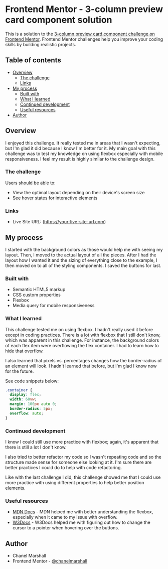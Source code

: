 # Frontend Mentor - 3-column preview card component solution

This is a solution to the [3-column preview card component challenge on Frontend Mentor](https://www.frontendmentor.io/challenges/3column-preview-card-component-pH92eAR2-). Frontend Mentor challenges help you improve your coding skills by building realistic projects.

## Table of contents

- [Overview](#overview)
  - [The challenge](#the-challenge)
  - [Links](#links)
- [My process](#my-process)
  - [Built with](#built-with)
  - [What I learned](#what-i-learned)
  - [Continued development](#continued-development)
  - [Useful resources](#useful-resources)
- [Author](#author)

## Overview

I enjoyed this challenge. It really tested me in areas that I wasn't expecting, but I'm glad it did because I know I'm better for it. My main goal with this challenge was to test my knowledge on using flexbox especially with mobile responsiveness. I feel my result is highly similar to the challenge design.

### The challenge

Users should be able to:

- View the optimal layout depending on their device's screen size
- See hover states for interactive elements

### Links

- Live Site URL: (https://your-live-site-url.com)

## My process

I started with the background colors as those would help me with seeing my layout. Then, I moved to the actual layout of all the pieces. After I had the layout how I wanted it and the sizing of everything close to the example, I then moved on to all of the styling components. I saved the buttons for last.

### Built with

- Semantic HTML5 markup
- CSS custom properties
- Flexbox
- Media query for mobile responsiveness

### What I learned

This challenge tested me on using flexbox. I hadn't really used it before except in coding practices. There is a lot with flexbox that I still don't know, which was apparent in this challenge. For instance, the background colors of each flex item were overflowing the flex container. I had to learn how to hide that overflow.

I also learned that pixels vs. percentages changes how the border-radius of an element will look. I hadn't learned that before, but I'm glad I know now for the future.

See code snippets below:

```css
.container {
  display: flex;
  width: 60vw;
  margin: 100px auto 0;
  border-radius: 5px;
  overflow: auto;
}
```

### Continued development

I know I could still use more practice with flexbox; again, it's apparent that there is still a lot I don't know.

I also tried to better refactor my code so I wasn't repeating code and so the structure made sense for someone else looking at it. I'm sure there are better practices I could do to help with code refactoring.

Like with the last challenge I did, this challenge showed me that I could use more practice with using different properties to help better position elements.

### Useful resources

- [MDN Docs](https://developer.mozilla.org/en-US/docs/Web) - MDN helped me with better understanding the flexbox, especially when it came to my issue with overflow.
- [W3Docs](https://www.w3docs.com/) - W3Docs helped me with figuring out how to change the cursor to a pointer when hovering over the buttons.

## Author

- Chanel Marshall
- Frontend Mentor - [@chanelmarshall](https://www.frontendmentor.io/profile/chanelmarshall)

